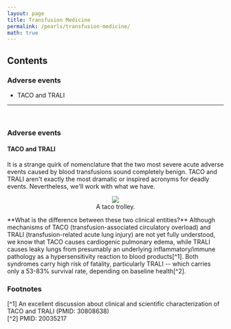 ```yaml
---
layout: page
title: Transfusion Medicine
permalink: /pearls/transfusion-medicine/
math: true
---
```


## Contents
### Adverse events
* TACO and TRALI

___  
&nbsp;  

### Adverse events ###
#### TACO and TRALI ####
It is a strange quirk of nomenclature that the two most severe acute adverse events caused by blood transfusions sound completely benign. TACO and TRALI aren't exactly the most dramatic or inspired acronyms for deadly events. Nevertheless, we'll work with what we have.  

<center>
<figure>
  <img src="{{site.url}}/images/taco_trali.jpeg"/>
  <figcaption>A taco trolley.</figcaption>
</figure>
</center>


<p markdown="1">**What is the difference between these two clinical entities?** Although mechanisms of TACO (transfusion-associated circulatory overload) and TRALI (transfusion-related acute lung injury) are not yet fully understood, we know that TACO causes cardiogenic pulmonary edema, while TRALI causes leaky lungs from presumably an underlying inflammatory/immune pathology as a hypersensitivity reaction to blood products[^1]. Both syndromes carry high risk of fatality, particularly TRALI -- which carries only a 53-83% survival rate, depending on baseline health[^2].</p>  



### Footnotes ###
[^1] An excellent discussion about clinical and scientific characterization of TACO and TRALI (PMID: 30808638)  
[^2] PMID: 20035217
